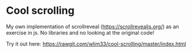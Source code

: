 # Cool scrolling

My own implementation of scrollreveal (https://scrollrevealjs.org/) as an exercise in js. 
No libraries and no looking at the original code!


Try it out here: https://rawgit.com/wlim33/cool-scrolling/master/index.html
